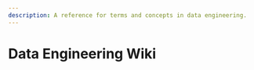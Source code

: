 ```yaml
---
description: A reference for terms and concepts in data engineering.
---
```


# Data Engineering Wiki

